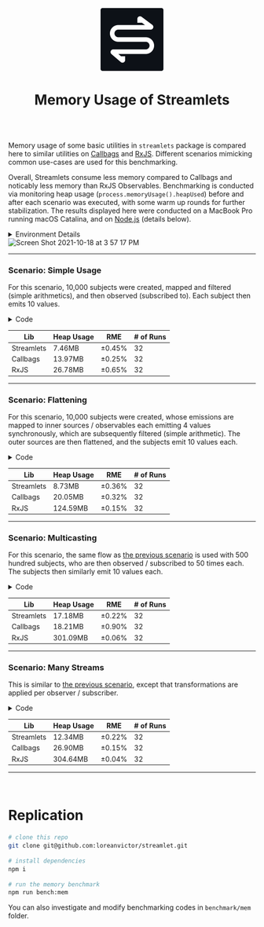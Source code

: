 <div align="center">

<img src="/misc/logo-cutout.svg" width="128px"/>
  
# Memory Usage of Streamlets

</div>

<br><br>

Memory usage of some basic utilities in `streamlets` package is compared here to similar utilities on [Callbags](https://github.com/callbag/callbag)
and [RxJS](https://github.com/ReactiveX/rxjs). Different scenarios mimicking common use-cases are used for this benchmarking.

Overall, Streamlets consume less memory compared to Callbags and noticably less memory than RxJS Observables. Benchmarking is conducted via monitoring
heap usage (`process.memoryUsage().heapUsed`) before and after each scenario was executed, with some warm up rounds for further stabilization.
The results displayed here were conducted on a MacBook Pro running macOS Catalina, and on [Node.js](https://nodejs.org/en/) (details below).

<details><summary>Environment Details</summary>

- **Hardware** \
  MacBook Pro 15-inch, Mid 2015 \
  2.2 GHz Quad-Core Intel Core i7 \
  16GB Mem DDR3

- **Runtime** \
  macOS Catalina Version 10.15.5 \
  Node.js v16.9.1 \
  TypeScript v4.4.3 \
  ts-node v9.0.0

- **Packages** \
  streamlets@0.2.1 \
  rxjs@7.4.0 \
  callbag-common@0.1.8 \
  callbag-subject@2.1.0 \
  benchmark@2.1.4

</details>

<img width="1013" alt="Screen Shot 2021-10-18 at 3 57 17 PM" src="https://user-images.githubusercontent.com/13572283/137745592-b84d8e1b-0cf1-4b7d-934a-6d1714f2b826.png">

---

### Scenario: Simple Usage

For this scenario, 10,000 subjects were created, mapped and filtered (simple arithmetics), and then observed (subscribed to). Each subject
then emits 10 values.

<details><summary>Code</summary>

```ts
// Streamlets
const srcs = [...Array(10_000).keys()].map(() => new Subject<number>())
const subs = srcs.map(s =>
  pipe(
    s,
    map(x => x * 3),
    filter(x => x % 2 === 0),
    observe
  )
);

[1, 2, 3, 4, 5, 6, 7, 8, 9, 10].forEach(x => {
  srcs.forEach(s => s.receive(x))
})
```
```ts
// RxJS
const srcs = [...Array(10_000).keys()].map(() => new Subject<number>())
const subs = srcs.map(s =>
  s.pipe(
    map(x => x * 3),
    filter(x => x % 2 === 0)
  )
    .subscribe()
);

[1, 2, 3, 4, 5, 6, 7, 8, 9, 10].forEach(x => {
  srcs.forEach(s => s.next(x))
})
```
```ts
// Callbags
const srcs = [...Array(10_000).keys()].map(() => subject<number>())
const subs = srcs.map(s =>
  pipe(
    s,
    map(x => x * 3),
    filter(x => x % 2 === 0),
    subscribe(() => {})
  )
);

[1, 2, 3, 4, 5, 6, 7, 8, 9, 10].forEach(x => {
  srcs.forEach(s => s(1, x))
})
```
</details>

| Lib                  | Heap Usage                     | RME        | # of Runs |
| -------------------- | ------------------------------ | ---------- | --------- |
| Streamlets           | 7.46MB                         |  ±0.45%    | 32        |
| Callbags             | 13.97MB                        |  ±0.25%    | 32        |
| RxJS                 | 26.78MB                        |  ±0.65%    | 32        |

---
  
### Scenario: Flattening

For this scenario, 10,000 subjects were created, whose emissions are mapped to inner sources / observables each emitting 4 values synchronously, which are
subsequently filtered (simple arithmetic). The outer sources are then flattened, and the subjects emit 10 values each.

<details><summary>Code</summary>

```ts
// Streamlets
const srcs = [...Array(10_000).keys()].map(() => new Subject<number>())
const subs = srcs.map(s =>
  pipe(
    s,
    map(x => pipe(
      of(x, x, x * 2, x * 3),
      filter(y => y % 2 === 0),
    )),
    flatten,
    observe
  )
);

[1, 2, 3, 4, 5, 6, 7, 8, 9, 10].forEach(x => {
  srcs.forEach(s => s.receive(x))
})
```
```ts
// RxJS
const srcs = [...Array(10_000).keys()].map(() => new Subject<number>())
const subs = srcs.map(s =>
  s.pipe(
    switchMap(x => of(x, x, x * 2, x * 3).pipe(filter(y => y % 2 === 0))),
  )
    .subscribe()
);

[1, 2, 3, 4, 5, 6, 7, 8, 9, 10].forEach(x => {
  srcs.forEach(s => s.next(x))
})
```
```ts
// Callbags
const srcs = [...Array(10_000).keys()].map(() => subject<number>())
const subs = srcs.map(s =>
  pipe(
    s,
    map(x => pipe(
      of(x, x, x * 2, x * 3),
      filter(y => y % 2 === 0),
    )),
    flatten,
    subscribe(() => {})
  )
);

[1, 2, 3, 4, 5, 6, 7, 8, 9, 10].forEach(x => {
  srcs.forEach(s => s(1, x))
})
```
</details>

| Lib                  | Heap Usage                     | RME        | # of Runs |
| -------------------- | ------------------------------ | ---------- | --------- |
| Streamlets           | 8.73MB                         |  ±0.36%    | 32        |
| Callbags             | 20.05MB                        |  ±0.32%    | 32        |
| RxJS                 | 124.59MB                       |  ±0.15%    | 32        |

---
  
### Scenario: Multicasting

For this scenario, the same flow as [the previous scenario](#scenario-flattening) is used with 500 hundred subjects, who are then observed / subscribed to
50 times each. The subjects then similarly emit 10 values each.

<details><summary>Code</summary>

```ts
// Streamlets
const srcs = [...Array(500).keys()].map(() => new Subject<number>())
const subs = srcs.map(s => {
  const o = pipe(
    s,
    map(x => pipe(
      of(x, x, x * 2, x * 3),
      filter(y => y % 2 === 0),
    )),
    flatten,
  )

  return [...Array(50).keys()].map(() => observe(o))
}).flat();

[1, 2, 3, 4, 5, 6, 7, 8, 9, 10].forEach(x => {
  srcs.forEach(s => s.receive(x))
})
```
```ts
// RxJS
const srcs = [...Array(500).keys()].map(() => new Subject<number>())
const subs = srcs.map(s => {
  const o = s.pipe(
    switchMap(x => of(x, x, x * 2, x * 3).pipe(filter(y => y % 2 === 0))),
  )

  return [...Array(50).keys()].map(() => o.subscribe())
}).flat();

[1, 2, 3, 4, 5, 6, 7, 8, 9, 10].forEach(x => {
  srcs.forEach(s => s.next(x))
})
```
```ts
// Callbags
const srcs = [...Array(500).keys()].map(() => subject<number>())
const subs = srcs.map(s => {
  const o = pipe(
    s,
    map(x => pipe(
      of(x, x, x * 2, x * 3),
      filter(y => y % 2 === 0),
    )),
    flatten,
  )

  return [...Array(50).keys()].map(() => subscribe(() => {})(o))
}).flat();

[1, 2, 3, 4, 5, 6, 7, 8, 9, 10].forEach(x => {
  srcs.forEach(s => s(1, x))
})
```
</details>

| Lib                  | Heap Usage                     | RME        | # of Runs |
| -------------------- | ------------------------------ | ---------- | --------- |
| Streamlets           | 17.18MB                        |  ±0.22%    | 32        |
| Callbags             | 18.21MB                        |  ±0.90%    | 32        |
| RxJS                 | 301.09MB                       |  ±0.06%    | 32        |

---

### Scenario: Many Streams

This is similar to [the previous scenario](#scenario-multicasting), except that transformations
are applied per observer / subscriber.

<details><summary>Code</summary>

```ts
// Streamlets
const srcs = [...Array(500).keys()].map(() => new Subject<number>())
const subs = srcs.map(s =>
  [...Array(50).keys()].map(() => pipe(
    s,
    map(x => pipe(
      of(x, x, x * 2, x * 3),
      filter(y => y % 2 === 0),
    )),
    flatten,
    observe
  ))
).flat();

[1, 2, 3, 4, 5, 6, 7, 8, 9, 10].forEach(x => {
  srcs.forEach(s => s.receive(x))
})
```
```ts
// RxJS
const srcs = [...Array(500).keys()].map(() => new Subject<number>())
const subs = srcs.map(s =>
  [...Array(50).keys()].map(() => s.pipe(
    switchMap(x => of(x, x, x * 2, x * 3).pipe(filter(y => y % 2 === 0))),
  ).subscribe())
).flat();

[1, 2, 3, 4, 5, 6, 7, 8, 9, 10].forEach(x => {
  srcs.forEach(s => s.next(x))
})
```
```ts
// Callbags
const srcs = [...Array(500).keys()].map(() => subject<number>())
const subs = srcs.map(s =>
  [...Array(50).keys()].map(() => pipe(
    s,
    map(x => pipe(
      of(x, x, x * 2, x * 3),
      filter(y => y % 2 === 0),
    )),
    flatten,
    subscribe(() => {})
  ))
).flat();

[1, 2, 3, 4, 5, 6, 7, 8, 9, 10].forEach(x => {
  srcs.forEach(s => s(1, x))
})
```
</details>

| Lib                  | Heap Usage                     | RME        | # of Runs |
| -------------------- | ------------------------------ | ---------- | --------- |
| Streamlets           | 12.34MB                        |  ±0.22%    | 32        |
| Callbags             | 26.90MB                        |  ±0.15%    | 32        |
| RxJS                 | 304.64MB                       |  ±0.04%    | 32        |

---

<br>

# Replication

```bash
# clone this repo
git clone git@github.com:loreanvictor/streamlet.git
```
```bash
# install dependencies
npm i
```
```bash
# run the memory benchmark
npm run bench:mem
```

You can also investigate and modify benchmarking codes in `benchmark/mem` folder.

<br><br>
